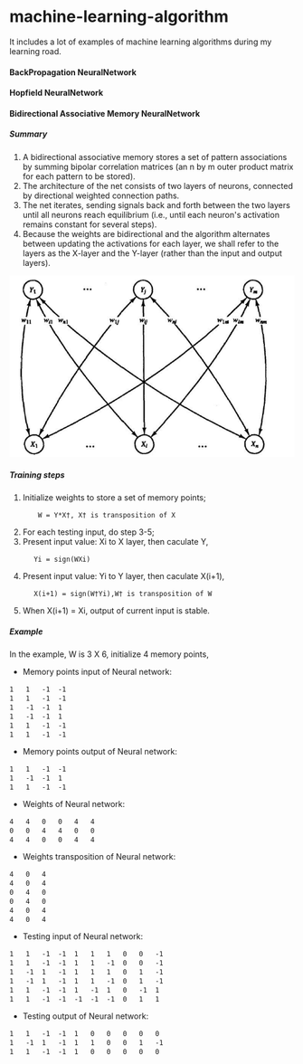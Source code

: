 # machine-learning-algorithm
It includes a lot of examples of machine learning algorithms during my learning road.

#### BackPropagation NeuralNetwork

   
#### Hopfield NeuralNetwork
#### Bidirectional Associative Memory NeuralNetwork
##### Summary
1. A bidirectional associative memory stores a set of pattern associations by summing bipolar correlation matrices (an n by m outer product matrix for each pattern to be stored).
2. The architecture of the net consists of two layers of neurons, connected by directional weighted connection paths.
3. The net iterates, sending signals back and forth between the two layers until all neurons reach equilibrium (i.e., until each neuron's activation remains constant for several steps). 
4. Because the weights are bidirectional and the algorithm alternates between updating the activations for each layer, we shall refer to the layers as the X-layer and the Y-layer (rather than the input and output layers).

![Alt text](https://github.com/Andy-Gong/machine-learning-algorithm/blob/master/src/main/resource/BAMNN/BAMNN.png)

##### Training steps
1. Initialize weights to store a set of memory points;
```
       W = Y*X†, X† is transposition of X
```
2. For each testing input, do step 3-5;
3. Present input value: Xi to X layer, then caculate Y,
```
      Yi = sign(WXi)
```
4. Present input value: Yi to Y layer, then caculate X(i+1),
```
      X(i+1) = sign(W†Yi),W† is transposition of W
```
5. When X(i+1) = Xi, output of current input is stable.

##### Example
In the example, W is 3 X 6, initialize 4 memory points,
* Memory points input of Neural network:
```
1	1	-1	-1	
1	1	-1	-1	
1	-1	-1	1	
1	-1	-1	1	
1	1	-1	-1	
1	1	-1	-1

```
* Memory points output of Neural network:
```
1	1	-1	-1
1	-1	-1	1
1	1	-1	-1

```
* Weights of Neural network:
```
4	4	0	0	4	4
0	0	4	4	0	0
4	4	0	0	4	4
```
* Weights transposition of Neural network:
```
4	0	4
4	0	4
0	4	0
0	4	0
4	0	4
4	0	4
```
* Testing input of Neural network:
```
1	1	-1	-1	1	1	1	0	0	-1	
1	1	-1	-1	1	1	-1	0	0	-1	
1	-1	1	-1	1	1	1	0	1	-1	
1	-1	1	-1	1	1	-1	0	1	-1	
1	1	-1	-1	1	-1	1	0	-1	1	
1	1	-1	-1	-1	-1	-1	0	1	1	
```
* Testing output of Neural network:
```
1	1	-1	-1	1	0	0	0	0	0	
1	-1	1	-1	1	1	0	0	1	-1	
1	1	-1	-1	1	0	0	0	0	0
```
